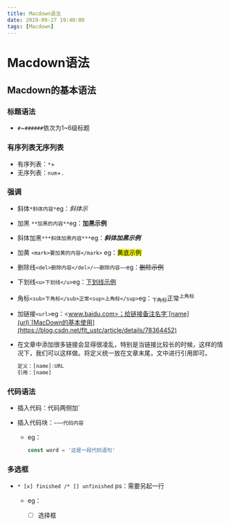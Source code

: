 ```yaml
---
title: Macdown语法
date: 2019-09-27 19:40:00
tags: [Macdown]
---
```


# Macdown语法 #

<!-- more -->

## Macdown的基本语法 ##

### 标题语法

* `#`~`######`依次为1~6级标题

### 有序列表无序列表

* 有序列表：`*`+` `
* 无序列表：`num`+`.`

### 强调

* 斜体`*斜体内容*`eg：*斜体示*

* 加黑 `**加黑的内容**`eg：**加黑示例**

* 斜体加黑`***斜体加黑内容***`eg：***斜体加黑示例***

* 加黄 `<mark>要加黄的内容</mark>` eg：<mark>黄底示例</mark>

* 删除线`<del>删除内容</del>/~~删除内容~~`eg：<del>删除示例</del>

* 下划线`<u>下划线</u>`eg：<u>下划线示例</u>

* 角标`<sub>下角标</sub>正常<sup>上角标</sup>`eg：<sub>下角标</sub>正常<sup>上角标</sup>

* 加链接`<url>`eg：<www.baidu.com>；给链接备注名字`[name](url)`[MacDown的基本使用](https://blog.csdn.net/flt_ustc/article/details/78364452)

* 在文章中添加很多链接会显得很凌乱，特别是当链接比较长的时候，这样的情况下，我们可以这样做。将定义统一放在文章末尾，文中进行引用即可。

  ```javascript
  定义：[name]:URL
  引用：[name]
  ```

### 代码语法

* 插入代码：代码两侧加`

* 插入代码块：`~~~代码内容`

  * eg：

    ~~~javascript
    const word = '这是一段代码语句'
    ~~~

### 多选框

* `* [x] finished /* [] unfinished` ps：需要另起一行

  * eg：

    * [ ] 选择框
